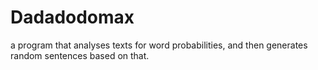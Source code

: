 Dadadodomax
===========

a program that analyses texts for word probabilities, and then generates random sentences based on that.
